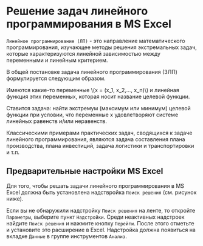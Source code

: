 # Решение задач линейного программирования в MS Excel

`Линейное программирование (ЛП)` - это направление математического программирования, изучающее методы решения экстремальных задач, которые характеризуются линейной зависимостью между переменными и линейным критерием.

В общей постановке задача линейного программирования (ЗЛП) формулируется следующим образом.

Имеются какие-то переменные \\(x = (x_1, x_2,…, x_n)\\) и линейная функция этих переменных, которая носит название целевой функции. 

Ставится задача: найти экстремум (максимум или минимум) целевой функции при условии, что переменные x удовлетворяют системе линейных равенств и/или неравенств.

Классическими примерами практических задач, сводящихся к задаче
линейного программирования, являются задача составления плана производства, плана инвестиций, задача логистики и транспортировки и т.п.

## Предварительные настройки MS Excel

Для того, чтобы решать задачи линейного программирования в MS Excel должна быть установлена надствройка `Поиск решения` (см. рисунок ниже). 

Если вы не обнаружили надстройку `Поиск решения` на ленте, то откройте `Параметры`, выберите пункт `Надстройки`. Среди неактивных надстроек найдите `Поиск решения` и нажмите кнопку `Перейти`. После этого отметьте и установите это расширение в Excel. Надстройка должна появиться на вкладке `Данные` в группе инструментов `Анализ`.









